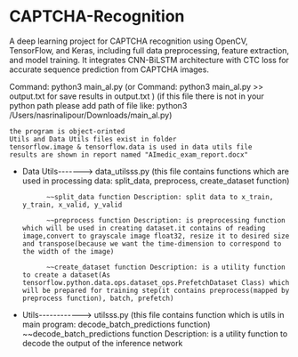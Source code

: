 # CAPTCHA-Recognition
A deep learning project for CAPTCHA recognition using OpenCV, TensorFlow, and Keras, including full data preprocessing, feature extraction, and model training. It integrates CNN-BiLSTM architecture with CTC loss for accurate sequence prediction from CAPTCHA images.

Command: python3 main_al.py
(or Command: python3 main_al.py >> output.txt  for save results in output.txt )
(if this file there is not in your python path please add path of file like: python3 /Users/nasrinalipour/Downloads/main_al.py)

    the program is object-orinted 
    Utils and Data Utils files exist in folder
    tensorflow.image & tensorflow.data is used in data utils file
    results are shown in report named "AImedic_exam_report.docx"


* Data Utils-------> data_utilsss.py (this file contains functions which are used in processing data: split_data, preprocess, create_dataset function)

            ~~split_data function Description: split data to x_train, y_train, x_valid, y_valid

            ~~preprocess function Description: is preprocessing function which will be used in creating dataset.it contains of reading image,convert to grayscale image float32, resize it to desired size and transpose(because we want the time-dimension to correspond to the width of the image) 

            ~~create_dataset function Description: is a utility function to create a dataset(As tensorflow.python.data.ops.dataset_ops.PrefetchDataset Class) which will be prepared for training step(it contains preprocess(mapped by preprocess function), batch, prefetch)


* Utils------------> utilsss.py (this file contains function which is utils in main program: decode_batch_predictions function)
            ~~decode_batch_predictions function Description: is a utility function to decode the output of the inference network
